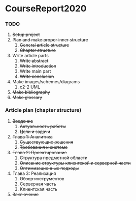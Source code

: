 # CourseReport2020

### TODO

1. ~~Setup project~~
2. ~~Plan and make proper inner structure~~
   1. ~~General article structure~~
   2. ~~Chapter structure~~
3. Write article parts
   1. ~~Write abstract~~
   2. ~~Write introduction~~
   3. Write main part
   4. ~~Write conclusion~~
4. Make images/schemes/diagrams
   1. c2-2 UML
5. ~~Make bibliography~~
6. ~~Make glossary~~

### Article plan (chapter structure)

1. ~~Введение~~
   1. ~~Актуальность работы~~
   2. ~~Цели и задачи~~
2. ~~Глава 1: Аналитика~~
   1. ~~Существующие решения~~
   2. ~~Требования к системе~~
3. ~~Глава 2: Проектирование~~
   1. ~~Структура предметной области~~
   2. ~~Описание структуры клиентской и серверной части~~
   3. ~~Оптимизационные подходы~~
4. Глава 3: Реализация
   1. ~~Обзор инструментов~~
   2. Серверная часть
   3. Клиентская часть
5. ~~Заключение~~